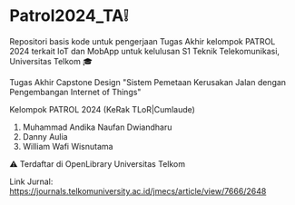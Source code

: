 # Patrol2024_TA❕
Repositori basis kode untuk pengerjaan Tugas Akhir kelompok PATROL 2024 terkait IoT dan MobApp untuk kelulusan S1 Teknik Telekomunikasi, Universitas Telkom 🎓


Tugas Akhir Capstone Design
"Sistem Pemetaan Kerusakan Jalan dengan Pengembangan Internet of Things"


Kelompok PATROL 2024 (KeRak TLoR|Cumlaude)
  1. Muhammad Andika Naufan Dwiandharu
  2. Danny Aulia
  3. William Wafi Wisnutama

⚠️ Terdaftar di OpenLibrary Universitas Telkom

Link Jurnal: https://journals.telkomuniversity.ac.id/jmecs/article/view/7666/2648
